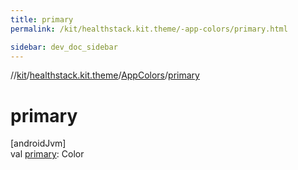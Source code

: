 ```yaml
---
title: primary
permalink: /kit/healthstack.kit.theme/-app-colors/primary.html

sidebar: dev_doc_sidebar
---
```

//[kit](../../../kit.html)/[healthstack.kit.theme](../index.html)/[AppColors](index.html)/[primary](primary.html)



# primary



[androidJvm]\
val [primary](primary.html): Color




